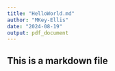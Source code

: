 ```yaml
---
title: "HelloWorld.md"
author: "MKey-Ellis"
date: "2024-08-19"
output: pdf_document
---
```



## This is a markdown file
